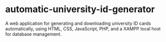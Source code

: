 # automatic-university-id-generator
A web application for generating and downloading university ID cards automatically, using HTML, CSS, JavaScript, PHP, and a XAMPP local host for database management.
